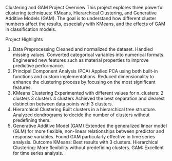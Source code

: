 Clustering and GAM Project
Overview
This project explores three powerful clustering techniques: KMeans, Hierarchical Clustering, and Generative Additive Models (GAM). The goal is to understand how different cluster numbers affect the results, especially with KMeans, and the effects of GAM in classification models.

Project Highlights
1. Data Preprocessing
Cleaned and normalized the dataset.
Handled missing values.
Converted categorical variables into numerical formats.
Engineered new features such as material properties to improve predictive performance.
2. Principal Component Analysis (PCA)
Applied PCA using both built-in functions and custom implementations.
Reduced dimensionality to enhance the clustering process by focusing on the most significant features.
3. KMeans Clustering
Experimented with different values for n_clusters:
2 clusters
3 clusters
4 clusters
Achieved the best separation and clearest distinction between data points with 3 clusters.
4. Hierarchical Clustering
Built clusters in a hierarchical tree structure.
Analyzed dendrograms to decide the number of clusters without predefining them.
5. Generative Additive Model (GAM)
Extended the generalized linear model (GLM) for more flexible, non-linear relationships between predictor and response variables.
Found GAM particularly effective in time series analysis.
Outcome
KMeans: Best results with 3 clusters.
Hierarchical Clustering: More flexibility without predefining clusters.
GAM: Excellent for time series analysis.
